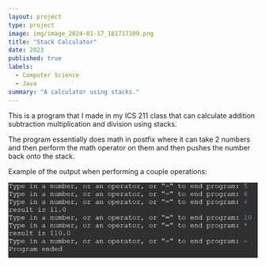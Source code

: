 ```yaml
---
layout: project
type: project
image: img/image_2024-01-17_181717109.png
title: "Stack Calculator"
date: 2023
published: true
labels:
  - Computer Science
  - Java
summary: "A calculator using stacks."
---
```


This is a program that I made in my ICS 211 class that can calculate addition subtraction multiplication and division using stacks. 

The program essentially does math in postfix where it can take 2 numbers and then perform the math operator on them and then pushes the number back onto the stack.

Example of the output when performing a couple operations:

<img class="img-fluid" src="../img/image_2024-01-17_182043297.png">
